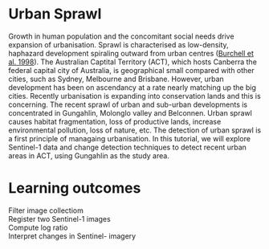 # Urban Sprawl
Growth in human population and the concomitant social needs drive expansion of urbanisation. Sprawl is characterised as low-density, haphazard development spiraling outward from urban centres ([Burchell et al. 1998](https://onlinepubs.trb.org/onlinepubs/tcrp/tcrp_rpt_39-a.pdf)). The Australian Captital Territory (ACT), which hosts Canberra the federal capital city of Australia, is geographical small compared with other cities, such as Sydney, Melbourne and Brisbane. However, urban development has been on ascendancy at a rate nearly matching up the big cities. Recently urbanisation is expanding into conservation lands and this is concerning. The recent sprawl of urban and sub-urban developments is concentrated in Gungahlin, Molonglo valley and Belconnen. Urban sprawl causes habitat fragmentation, loss of productive lands, increase environmental pollution, loss of nature, etc. The detection of urban sprawl is a first principle of managaing urbanisation. In this tutorial, we will explore Sentinel-1 data and change detection techniques to detect recent urban areas in ACT, using Gungahlin as the study area.

# Learning outcomes

Filter image collectiom <br>
Register two Sentinel-1 images <br>
Compute log ratio <br>
Interpret changes in Sentinel- imagery
